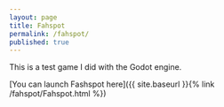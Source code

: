 ```yaml
---
layout: page
title: Fahspot
permalink: /fahspot/
published: true
---
```


This is a test game I did with the Godot engine.


[You can launch Fashspot here]({{ site.baseurl }}{% link /fahspot/Fahspot.html %})